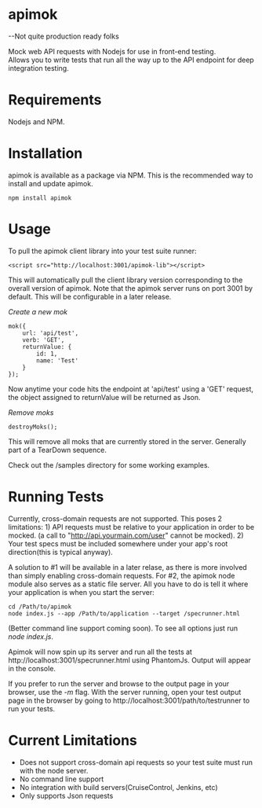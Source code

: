 apimok
======

--Not quite production ready folks

Mock web API requests with Nodejs for use in front-end testing.  
Allows you to write tests that run all the way up to the API endpoint for deep integration testing.

Requirements
============

Nodejs and NPM.

Installation
============

apimok is available as a package via NPM.  This is the recommended way to install and update apimok.

    npm install apimok
    
Usage
=====

To pull the apimok client library into your test suite runner:

    <script src="http://localhost:3001/apimok-lib"></script>

This will automatically pull the client library version corresponding to the overall version of apimok. Note that the apimok server runs on port 3001 by default.  This will be configurable in a later release.

*Create a new mok*

    mok({
        url: 'api/test',
        verb: 'GET',
        returnValue: {
            id: 1,
            name: 'Test'
        }
    });

Now anytime your code hits the endpoint at 'api/test' using a 'GET' request, the object assigned to returnValue will be returned as Json.

*Remove moks*

    destroyMoks();
    
This will remove all moks that are currently stored in the server.  Generally part of a TearDown sequence.

Check out the /samples directory for some working examples.

Running Tests
=============

Currently, cross-domain requests are not supported.  This poses 2 limitations: 1) API requests must be relative to your application in order to be mocked.  (a call to "http://api.yourmain.com/user" cannot be mocked).  2) Your test specs must be included somewhere under your app's root direction(this is typical anyway).

A solution to #1 will be available in a later relase, as there is more involved than simply enabling cross-domain requests.  For #2, the apimok node module also serves as a static file server.  All you have to do is tell it where your application is when you start the server:

    cd /Path/to/apimok
    node index.js --app /Path/to/application --target /specrunner.html
    
(Better command line support coming soon).  To see all options just run _node index.js_.

Apimok will now spin up its server and run all the tests at http://localhost:3001/specrunner.html using PhantomJs.  Output will appear in the console.

If you prefer to run the server and browse to the output page in your browser, use the _-m_ flag.  With the server running, open your test output page in the browser by going to http://localhost:3001/path/to/testrunner to run your tests.

Current Limitations
===================

- Does not support cross-domain api requests so your test suite must run with the node server. 
- No command line support
- No integration with build servers(CruiseControl, Jenkins, etc)
- Only supports Json requests

